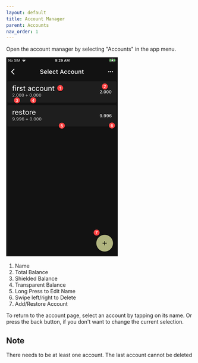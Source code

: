 ```yaml
---
layout: default
title: Account Manager
parent: Accounts
nav_order: 1
---
```


Open the account manager by selecting "Accounts" in the app menu.

![Manager](img/IMG_0057.PNG)

1. Name
2. Total Balance
3. Shielded Balance
4. Transparent Balance
5. Long Press to Edit Name
6. Swipe left/right to Delete
7. Add/Restore Account

To return to the account page, select an account by tapping on its name. Or press the back button,
if you don't want to change the current selection.

## Note

There needs to be at least one account. The last account cannot be deleted
